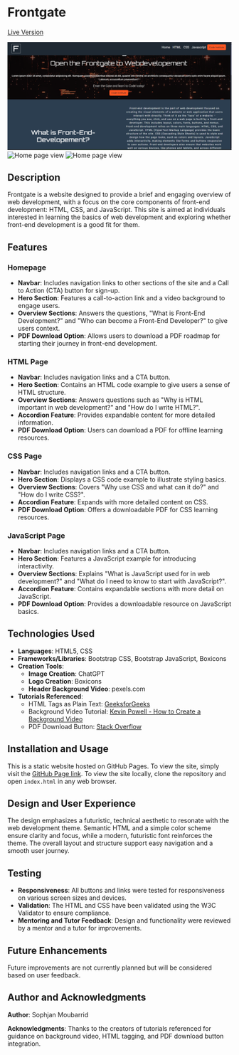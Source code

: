 # Frontgate
[Live Version](https://fairytaib.github.io/Portfolio_1/)


![Home page view](./assets/readme_pictures/homepage.png)
![Home page view](./assets/readme_pictures/homepage-two.png)
![Home page view](./assets/readme_pictures/homepage-three.png)

## Description
Frontgate is a website designed to provide a brief and engaging overview of web development, with a focus on the core components of front-end development: HTML, CSS, and JavaScript. This site is aimed at individuals interested in learning the basics of web development and exploring whether front-end development is a good fit for them.

## Features

### Homepage
- **Navbar**: Includes navigation links to other sections of the site and a Call to Action (CTA) button for sign-up.
- **Hero Section**: Features a call-to-action link and a video background to engage users.
- **Overview Sections**: Answers the questions, "What is Front-End Development?" and "Who can become a Front-End Developer?" to give users context.
- **PDF Download Option**: Allows users to download a PDF roadmap for starting their journey in front-end development.
  
### HTML Page
- **Navbar**: Includes navigation links and a CTA button.
- **Hero Section**: Contains an HTML code example to give users a sense of HTML structure.
- **Overview Sections**: Answers questions such as "Why is HTML important in web development?" and "How do I write HTML?".
- **Accordion Feature**: Provides expandable content for more detailed information.
- **PDF Download Option**: Users can download a PDF for offline learning resources.

### CSS Page
- **Navbar**: Includes navigation links and a CTA button.
- **Hero Section**: Displays a CSS code example to illustrate styling basics.
- **Overview Sections**: Covers "Why use CSS and what can it do?" and "How do I write CSS?".
- **Accordion Feature**: Expands with more detailed content on CSS.
- **PDF Download Option**: Offers a downloadable PDF for CSS learning resources.

### JavaScript Page
- **Navbar**: Includes navigation links and a CTA button.
- **Hero Section**: Features a JavaScript example for introducing interactivity.
- **Overview Sections**: Explains "What is JavaScript used for in web development?" and "What do I need to know to start with JavaScript?".
- **Accordion Feature**: Contains expandable sections with more detail on JavaScript.
- **PDF Download Option**: Provides a downloadable resource on JavaScript basics.

## Technologies Used
- **Languages**: HTML5, CSS
- **Frameworks/Libraries**: Bootstrap CSS, Bootstrap JavaScript, Boxicons
- **Creation Tools**:
  - **Image Creation**: ChatGPT
  - **Logo Creation**: Boxicons
  - **Header Background Video**: pexels.com
- **Tutorials Referenced**:
  - HTML Tags as Plain Text: [GeeksforGeeks](https://www.geeksforgeeks.org/how-to-display-html-tags-as-plain-text-in-html/)
  - Background Video Tutorial: [Kevin Powell - How to Create a Background Video](https://www.youtube.com/watch?v=RIDA6elhmBU)
  - PDF Download Button: [Stack Overflow](https://stackoverflow.com)

## Installation and Usage
This is a static website hosted on GitHub Pages. To view the site, simply visit the [GitHub Page link](). To view the site locally, clone the repository and open `index.html` in any web browser.

## Design and User Experience
The design emphasizes a futuristic, technical aesthetic to resonate with the web development theme. Semantic HTML and a simple color scheme ensure clarity and focus, while a modern, futuristic font reinforces the theme. The overall layout and structure support easy navigation and a smooth user journey.

## Testing
- **Responsiveness**: All buttons and links were tested for responsiveness on various screen sizes and devices.
- **Validation**: The HTML and CSS have been validated using the W3C Validator to ensure compliance.
- **Mentoring and Tutor Feedback**: Design and functionality were reviewed by a mentor and a tutor for improvements.

## Future Enhancements
Future improvements are not currently planned but will be considered based on user feedback.

## Author and Acknowledgments
**Author**: Sophjan Moubarrid

**Acknowledgments**: Thanks to the creators of tutorials referenced for guidance on background video, HTML tagging, and PDF download button integration.

